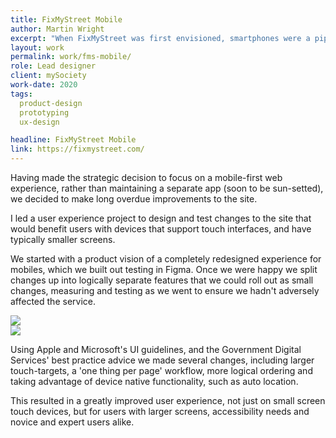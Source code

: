 ```yaml
---
title: FixMyStreet Mobile
author: Martin Wright
excerpt: "When FixMyStreet was first envisioned, smartphones were a pipe dream, and even stable, fast mobile internet was years away, so it's easy to imagine how as the site aged it became a slightly 'rough around the edges' experience for mobile users."
layout: work
permalink: work/fms-mobile/
role: Lead designer
client: mySociety
work-date: 2020
tags:
  product-design
  prototyping
  ux-design

headline: FixMyStreet Mobile
link: https://fixmystreet.com/
---
```

<div class="content-grid work__content-grid mt-l" markdown="1">

Having made the strategic decision to focus on a mobile-first web experience, rather than maintaining a separate app (soon to be sun-setted), we decided to make long overdue improvements to the site. 

I led a user experience project to design and test changes to the site that would benefit users with devices that support touch interfaces, and have typically smaller screens. 

We started with a product vision of a completely redesigned experience for mobiles, which we built out testing in Figma. Once we were happy we split changes up into logically separate features that we could roll out as small changes, measuring and testing as we went to ensure we hadn't adversely affected the service. 
</div>
<div class="span-3">
<img src="{{ site.url }}/assets/img/work-images/fms-mob-1.png" class="shadow" alt=" " />
</div>
<div class="span-3--start">
  <img src="{{ site.url }}/assets/img/work-images/fms-mob-2.png" class="shadow" alt=" " />
</div>
<div class="content-grid work__content-grid work__content-grid--end--sm mt-xl" markdown="1">


Using Apple and Microsoft's UI guidelines, and the Government Digital Services' best practice advice we made several changes, including larger touch-targets, a 'one thing per page' workflow, more logical ordering and taking advantage of device native functionality, such as auto location. 

This resulted in a greatly improved user experience, not just on small screen touch devices, but for users with larger screens, accessibility needs and novice and expert users alike. 
</div>